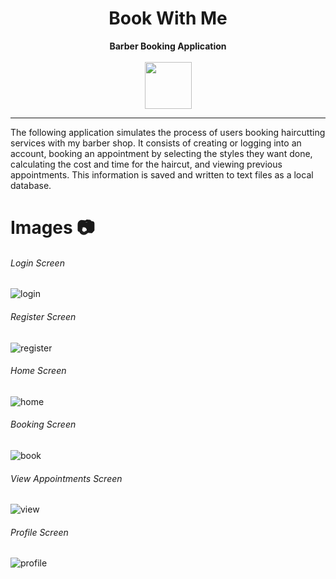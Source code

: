 <h1 align="center">Book With Me</h1>
<p align="center">
  <b>Barber Booking Application</b><br>
  <br>
  <img src="https://images.vexels.com/media/users/3/216022/isolated/preview/c2888c116bf8872ce9957fa51caeb6fe-barber-shop-badge-by-vexels.png" width="75" height="75">

<p/>

---
 The following application simulates the process of users booking haircutting services with my barber shop.
 It consists of creating or logging into an account, booking an appointment by selecting the styles they want done,
 calculating the cost and time for the haircut, and viewing previous appointments.
 This information is saved and written to text files as a local database.
 
# Images 📷
###### Login Screen
![login](https://user-images.githubusercontent.com/76707560/121822155-86332d80-cc6b-11eb-85ef-ed608b5ed248.png)
###### Register Screen
![register](https://user-images.githubusercontent.com/76707560/121822157-892e1e00-cc6b-11eb-8e4a-d61d0399ff5d.png)
###### Home Screen
![home](https://user-images.githubusercontent.com/76707560/121822161-8cc1a500-cc6b-11eb-83d8-34b95c1437ee.png)
###### Booking Screen
![book](https://user-images.githubusercontent.com/76707560/121822163-8e8b6880-cc6b-11eb-94b3-79031307a04d.png)
###### View Appointments Screen
![view](https://user-images.githubusercontent.com/76707560/121822165-90edc280-cc6b-11eb-8808-827127a019b4.png)
###### Profile Screen
![profile](https://user-images.githubusercontent.com/76707560/121822167-92b78600-cc6b-11eb-933a-ced2f435e4be.png)
